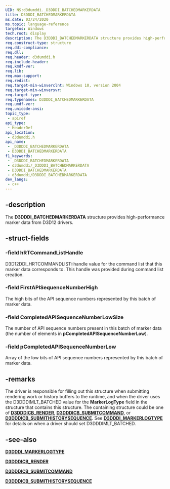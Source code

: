 ```yaml
---
UID: NS:d3dumddi._D3DDDI_BATCHEDMARKERDATA
title: D3DDDI_BATCHEDMARKERDATA
ms.date: 03/24/2020
ms.topic: language-reference
targetos: Windows
tech.root: display
description: The D3DDDI_BATCHEDMARKERDATA structure provides high-performance marker data from D3D12 drivers.
req.construct-type: structure
req.ddi-compliance: 
req.dll: 
req.header: d3dumddi.h
req.include-header: 
req.kmdf-ver: 
req.lib: 
req.max-support: 
req.redist: 
req.target-min-winverclnt: Windows 10, version 2004
req.target-min-winversvr: 
req.target-type: 
req.typenames: D3DDDI_BATCHEDMARKERDATA
req.umdf-ver: 
req.unicode-ansi: 
topic_type:
 - apiref
api_type:
 - HeaderDef
api_location:
 - d3dumddi.h
api_name:
 - _D3DDDI_BATCHEDMARKERDATA
 - D3DDDI_BATCHEDMARKERDATA
f1_keywords:
 - _D3DDDI_BATCHEDMARKERDATA
 - d3dumddi/_D3DDDI_BATCHEDMARKERDATA
 - D3DDDI_BATCHEDMARKERDATA
 - d3dumddi/D3DDDI_BATCHEDMARKERDATA
dev_langs:
 - c++
---
```


## -description

The **D3DDDI_BATCHEDMARKERDATA** structure provides high-performance marker data from D3D12 drivers.

## -struct-fields

### -field hRTCommandListHandle

D3D12DDI_HRTCOMMANDLIST::handle value for the command list that this marker data corresponds to. This handle was provided during command list creation.

### -field FirstAPISequenceNumberHigh

The high bits of the API sequence numbers represented by this batch of marker data.

### -field CompletedAPISequenceNumberLowSize

The number of API sequence numbers present in this batch of marker data (the number of elements in **pCompletedAPISequenceNumberLow**).

### -field pCompletedAPISequenceNumberLow

Array of the low bits of API sequence numbers represented by this batch of marker data.

## -remarks

The driver is responsible for filling out this structure when submitting rendering work or history buffers to the runtime, and when the driver uses the D3DDDIMLT_BATCHED value for the **MarkerLogType** field in the structure that contains this structure. The containing structure could be one of [**D3DDDICB_RENDER**](ns-d3dumddi-_d3dddicb_render.md), [**D3DDDICB_SUBMITCOMMAND**](ns-d3dumddi-_d3dddicb_submitcommand.md), or [**D3DDDICB_SUBMITHISTORYSEQUENCE**](ns-d3dumddi-d3dddicb_submithistorysequence.md). See [**D3DDDI_MARKERLOGTYPE**](ne-d3dumddi-d3dddi_markerlogtype.md) for details on when a driver should set D3DDDIMLT_BATCHED.

## -see-also

[**D3DDDI_MARKERLOGTYPE**](ne-d3dumddi-d3dddi_markerlogtype.md)

[**D3DDDICB_RENDER**](ns-d3dumddi-_d3dddicb_render.md)

[**D3DDDICB_SUBMITCOMMAND**](ns-d3dumddi-_d3dddicb_submitcommand.md)

[**D3DDDICB_SUBMITHISTORYSEQUENCE**](ns-d3dumddi-d3dddicb_submithistorysequence.md)
